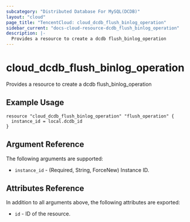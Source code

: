 ```yaml
---
subcategory: "Distributed Database For MySQL(DCDB)"
layout: "cloud"
page_title: "TencentCloud: cloud_dcdb_flush_binlog_operation"
sidebar_current: "docs-cloud-resource-dcdb_flush_binlog_operation"
description: |-
  Provides a resource to create a dcdb flush_binlog_operation
---
```


# cloud_dcdb_flush_binlog_operation

Provides a resource to create a dcdb flush_binlog_operation

## Example Usage

```hcl
resource "cloud_dcdb_flush_binlog_operation" "flush_operation" {
  instance_id = local.dcdb_id
}
```

## Argument Reference

The following arguments are supported:

* `instance_id` - (Required, String, ForceNew) Instance ID.

## Attributes Reference

In addition to all arguments above, the following attributes are exported:

* `id` - ID of the resource.



